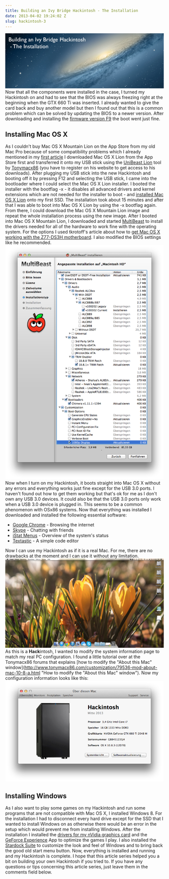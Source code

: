 ```yaml
---
title: Building an Ivy Bridge Hackintosh - The Installation
date: 2013-04-02 19:24:02 Z
slug: hackintosh-3
---
```


[![The Banner](/uploads/2013/04/hackintosh-3-banner.jpg)](/uploads/2013/04/hackintosh-3-banner.jpg) Now that all the components were installed in the case, I turned my Hackintosh on and had to see that the BIOS was always freezing right at the beginning when the GTX 660 Ti was inserted. I already wanted to give the card back and buy another model but then I found out that this is a common problem which can be solved by updating the BIOS to a newer version. After downloading and installing the [firmware version F9](http://www.gigabyte.com/products/product-page.aspx?pid=4326#bios "The download page for the BIOS updates") the boot went just fine.

## Installing Mac OS X

As I couldn't buy Mac OS X Mountain Lion on the App Store from my old Mac Pro because of some compatibility problems which I already mentioned in my [first article](http://leolabs.org/blog/hackintosh-part-1/ "Building an Ivy Bridge Hackintosh – The parts") I downloaded Mac OS X Lion from the App Store first and transferred it onto my USB stick using the [UniBeast Lion](http://www.tonymacx86.com/downloads.php?do=file&id=161 "UniBeast Lion") tool by [Tonymacx86](http://www.tonymacx86.com/ "Tonymacx86's Homepage") (you have to register on his website to get access to his downloads). After plugging my USB stick into the new Hackintosh and booting off it by pressing F12 and selecting the USB stick, I came into the bootloader where I could select the Mac OS X Lion installer. I booted the installer with the bootflag -x - it disables all advanced drivers and kernel extensions which are not needed for the installer to boot - and [installed Mac OS X Lion](http://tonymacx86.blogspot.de/2011/10/unibeast-install-mac-os-x-lion-using.html) onto my first SSD. The installation took about 15 minutes and after that I was able to boot into Mac OS X Lion by using the -x bootflag again. From there, I could download the Mac OS X Mountain Lion image and repeat the whole installation process using the new image. After I booted into Mac OS X Mountain Lion, I downloaded and started [MultiBeast](http://www.tonymacx86.com/downloads.php?do=file&id=155 "MultiBeast on Tonymacx86's Homepage") to install the drivers needed for all of the hardware to work fine with the operating system. For the options I used tkrotoff's article about how to [get Mac OS X working with the Z77-DS3H motherboard](https://github.com/tkrotoff/Gigabyte-GA-Z77-DS3H-rev1.1-Hackintosh "MultiBeast installation instructions"). I also modified the BIOS settings like he recommended. [![The installation options of MultiBeast](/uploads/2013/04/Bildschirmfoto-2013-04-02-um-19.35.20.png)](/uploads/2013/04/Bildschirmfoto-2013-04-02-um-19.35.20.png) Now when I turn on my Hackintosh, it boots straight into Mac OS X without any errors and everything works just fine except for the USB 3.0 ports. I haven't found out how to get them working but that's ok for me as I don't own any USB 3.0 devices. It could also be that the USB 3.0 ports only work when a USB 3.0 device is plugged in. This seems to be a common phenomenon with OSx86 systems. Now that everything was installed I downloaded and installed the following essential software:

*   [Google Chrome](http://chrome.google.com "Download Google Chrome") - Browsing the internet
*   [Skype](http://skype.com/ "Download Skype") - Chatting with friends
*   [iStat Menus](http://bjango.com/mac/istatmenus/ "Download iStat Menus") - Overview of the system's status
*   [Textastic](http://www.textasticapp.com/mac.html "Download Textastic") - A simple code editor

Now I can use my Hackintosh as if it is a real Mac. For me, there are no drawbacks at the moment and I can use it without any limitation. [![My Mac OS X Desktop](/uploads/2013/04/Bildschirmfoto-2013-04-02-um-20.59.45.png)](/uploads/2013/04/Bildschirmfoto-2013-04-02-um-20.59.45.png) As this is a **Hack**intosh, I wanted to modify the system information page to match my real PC configuration. I found a little tutorial over at the Tonymacx86 forums that explains [how to modify the "About this Mac" window](http://www.tonymacx86.com/customization/79536-mod-about-mac-10-8-a.html "How to modify the "About this Mac" window"). Now my configuration information looks like this: [![My "About this mac" window](/uploads/2013/04/Bildschirmfoto-2013-04-02-um-21.00.39.png)](/uploads/2013/04/Bildschirmfoto-2013-04-02-um-21.00.39.png)

## Installing Windows

As I also want to play some games on my Hackintosh and run some programs that are not compatible with Mac OS X, I installed Windows 8\. For the installation I had to disconnect every hard drive except for the SSD that I wanted to install Windows on as otherwise there would be an error in the setup which would prevent me from installing Windows. After the installation I installed the [drivers for my nVidia graphics card](http://www.geforce.com/drivers/results/59641 "Download the graphics card's driver") and the [GeForce Experience](http://www.geforce.com/drivers/geforce-experience "Download GeForce Experience") App to optimize the games I play. I also installed the [Stardock Suite](http://stardock.com/products/odnt/information.asp "Download the Stardock Suite (Object Desktop)") to customize the look and feel of Windows and to bring back the good old start menu button. Now, everything is installed and running and my Hackintosh is complete. I hope that this article series helped you a bit on building your own Hackintosh if you tried to. If you have any questions or tips concerning this article series, just leave them in the comments field below.
